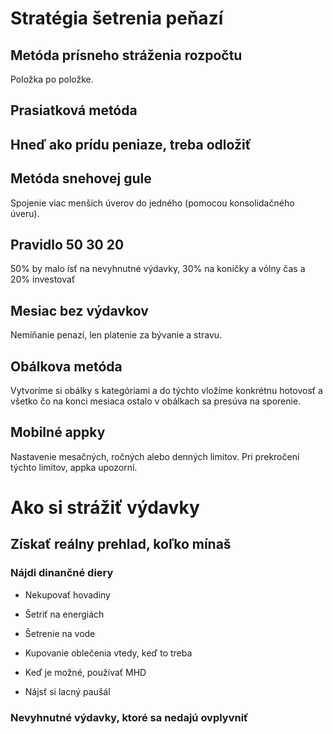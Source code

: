 # Stratégia šetrenia peňazí

## Metóda prísneho stráženia rozpočtu

Položka po položke.

## Prasiatková metóda

## Hneď ako prídu peniaze, treba odložiť

## Metóda snehovej gule

Spojenie viac menších úverov do jedného (pomocou konsolidačného úveru).

## Pravidlo 50 30 20

50% by malo ísť na nevyhnutné výdavky, 30% na koníčky a vólny čas a 20% investovať

## Mesiac bez výdavkov

Nemíňanie penazí, len platenie za bývanie a stravu.

## Obálkova metóda

Vytvoríme si obálky s kategóriami a do týchto vložíme konkrétnu hotovosť a všetko čo na konci mesiaca ostalo v obálkach sa presúva na sporenie.

## Mobilné appky

Nastavenie mesačných, ročných alebo denných limitov. Pri prekročení týchto limitov, appka upozorní.


# Ako si strážiť výdavky

## Získať reálny prehlad, koľko mínaš

### Nájdi dinančné diery

- Nekupovať hovadiny

- Šetriť na energiách

- Šetrenie na vode

- Kupovanie oblečenia vtedy, keď to treba

- Keď je možné, používať MHD

- Nájsť si lacný paušál

### Nevyhnutné výdavky, ktoré sa nedajú ovplyvniť
